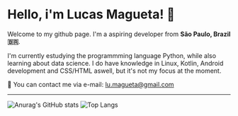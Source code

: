 
# Hello, i'm Lucas Magueta! :wave:

Welcome to my github page. 
I'm a aspiring developer from **São Paulo, Brazil 🇧🇷**.

I'm currently estudying the programmming language Python, while also learning about data science. I do have knowledge in Linux, Kotlin, Android development and CSS/HTML aswell, but it's not my focus at the moment.

:speech_balloon: You can contact me via e-mail: lu.magueta@gmail.com

---

![Anurag's GitHub stats](https://github-readme-stats.vercel.app/api?username=WMagueta&show_icons=true&theme=transparent&hide_rank=true)
![Top Langs](https://github-readme-stats.vercel.app/api/top-langs/?username=WMagueta&layout=compact&theme=transparent&hide_progress=true)
